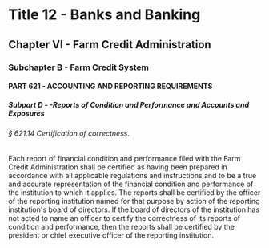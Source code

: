 
# Title 12 - Banks and Banking
## Chapter VI - Farm Credit Administration
### Subchapter B - Farm Credit System
#### PART 621 - ACCOUNTING AND REPORTING REQUIREMENTS
##### Subpart D - -Reports of Condition and Performance and Accounts and Exposures
###### § 621.14 Certification of correctness.

Each report of financial condition and performance filed with the Farm Credit Administration shall be certified as having been prepared in accordance with all applicable regulations and instructions and to be a true and accurate representation of the financial condition and performance of the institution to which it applies. The reports shall be certified by the officer of the reporting institution named for that purpose by action of the reporting institution's board of directors. If the board of directors of the institution has not acted to name an officer to certify the correctness of its reports of condition and performance, then the reports shall be certified by the president or chief executive officer of the reporting institution.
